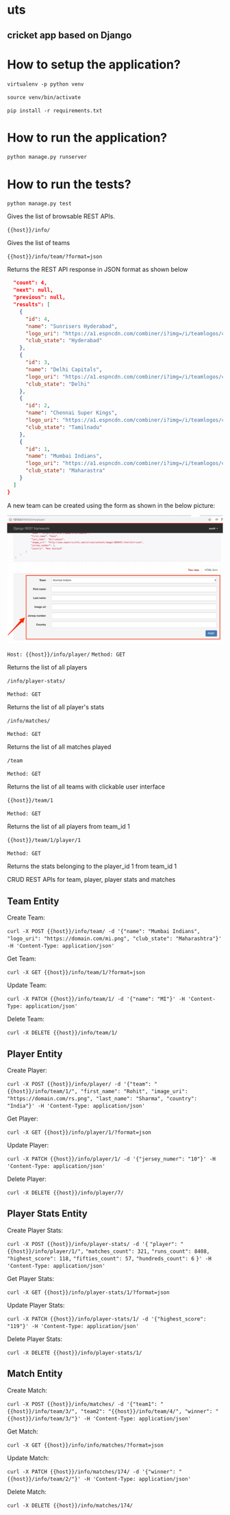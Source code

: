 # uts

## cricket app based on Django

# How to setup the application?

`virtualenv -p python venv`

`source venv/bin/activate`

`pip install -r requirements.txt`

# How to run the application?

`python manage.py runserver`

# How to run the tests?

`python manage.py test`


Gives the list of browsable REST APIs.

`{{host}}/info/`

Gives the list of teams

`{{host}}/info/team/?format=json`

Returns the REST API response in JSON format as shown below

```json
  "count": 4,
  "next": null,
  "previous": null,
  "results": [
    {
      "id": 4,
      "name": "Sunrisers Hyderabad",
      "logo_uri": "https://a1.espncdn.com/combiner/i?img=/i/teamlogos/cricket/500/628333.png",
      "club_state": "Hyderabad"
    },
    {
      "id": 3,
      "name": "Delhi Capitals",
      "logo_uri": "https://a1.espncdn.com/combiner/i?img=/i/teamlogos/cricket/500/335975.png",
      "club_state": "Delhi"
    },
    {
      "id": 2,
      "name": "Chennai Super Kings",
      "logo_uri": "https://a1.espncdn.com/combiner/i?img=/i/teamlogos/cricket/500/335974.png",
      "club_state": "Tamilnadu"
    },
    {
      "id": 1,
      "name": "Mumbai Indians",
      "logo_uri": "https://a1.espncdn.com/combiner/i?img=/i/teamlogos/cricket/500/335978.png",
      "club_state": "Maharastra"
    }
  ]
}
```



A new team can be created using the form as shown in the below picture:



![](./sc.png)



`Host: {{host}}/info/player/`
`Method: GET`



Returns the list of all players



`/info/player-stats/`

`Method: GET`



Returns the list of all player's stats



`/info/matches/`

`Method: GET`



Returns the list of all matches played



`/team`

`Method: GET`



Returns the list of all teams with clickable user interface



`{{host}}/team/1`

`Method: GET`



Returns the list of all players from team_id 1



`{{host}}/team/1/player/1`

`Method: GET`



Returns the stats belonging to the player_id 1 from team_id 1



CRUD REST APIs for team, player, player stats and matches

## Team Entity

Create Team:

`curl -X POST {{host}}/info/team/ -d '{"name": "Mumbai Indians", "logo_uri": "https://domain.com/mi.png", "club_state": "Maharashtra"}' -H 'Content-Type: application/json'`



Get Team:

`curl -X GET {{host}}/info/team/1/?format=json`



Update Team:

`curl -X PATCH {{host}}/info/team/1/ -d '{"name": "MI"}' -H 'Content-Type: application/json'`



Delete Team:

`curl -X DELETE {{host}}/info/team/1/`



## Player Entity

Create Player:

`curl -X POST {{host}}/info/player/ -d '{"team": "{{host}}/info/team/1/", "first_name": "Rohit", "image_uri": "https://domain.com/rs.png", "last_name": "Sharma", "country": "India"}' -H 'Content-Type: application/json'`



Get Player:

`curl -X GET {{host}}/info/player/1/?format=json`



Update Player:

`curl -X PATCH {{host}}/info/player/1/ -d '{"jersey_numer": "10"}' -H 'Content-Type: application/json'`



Delete Player:

`curl -X DELETE {{host}}/info/player/7/`



## Player Stats Entity

Create Player Stats:

`curl -X POST {{host}}/info/player-stats/ -d '{`
    `"player": "{{host}}/info/player/1/",`
    `"matches_count": 321,`
    `"runs_count": 8408,`
    `"highest_score": 118,`
    `"fifties_count": 57,`
    `"hundreds_count": 6`
`}' -H 'Content-Type: application/json'`



Get Player Stats:

`curl -X GET {{host}}/info/player-stats/1/?format=json`



Update Player Stats:

`curl -X PATCH {{host}}/info/player-stats/1/ -d '{"highest_score": "119"}' -H 'Content-Type: application/json'`



Delete Player Stats:

`curl -X DELETE {{host}}/info/player-stats/1/`



## Match Entity

Create Match:

`curl -X POST {{host}}/info/matches/ -d '{"team1": "{{host}}/info/team/3/", "team2": "{{host}}/info/team/4/", "winner": "{{host}}/info/team/3/"}' -H 'Content-Type: application/json'`



Get Match:

`curl -X GET {{host}}/info/info/matches/?format=json`



Update Match:

`curl -X PATCH {{host}}/info/matches/174/ -d '{"winner": "{{host}}/info/team/2/"}' -H 'Content-Type: application/json'`



Delete Match:

`curl -X DELETE {{host}}/info/matches/174/`








